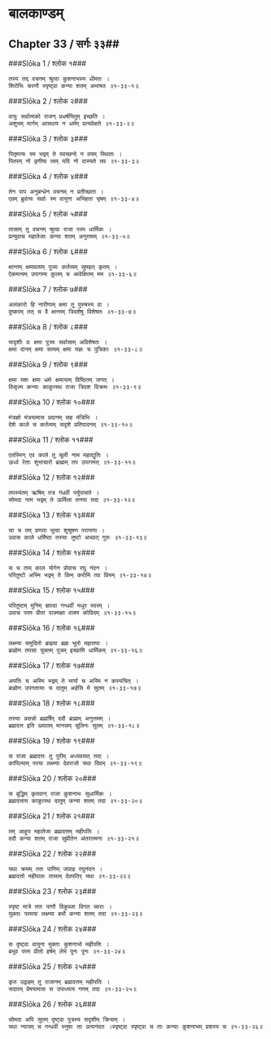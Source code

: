 बालकाण्डम्
===============================


## Chapter 33  / सर्गः ३३##


###Slōka 1 / श्लोक १###


    तस्य तद् वचनम् श्रुत्वा कुशनाभस्य धीमतः ।
    शिरोभिः चरणौ स्पृष्ट्वा कन्या शतम् अभाषत ॥१-३३-१॥


###Slōka 2 / श्लोक २###


    वायुः सर्वात्मको राजन् प्रधर्षयितुम् इच्छति ।
    अशुभम् मार्गम् आस्थाय न धर्मम् प्रत्यवेक्षते ॥१-३३-२॥


###Slōka 3 / श्लोक ३###


    पितृमत्यः स्म भद्रम् ते स्वच्छन्दे न वयम् स्थिताः ।
    पितरम् नो वृणीष्व त्वम् यदि नो दास्यते तव ॥१-३३-३॥


###Slōka 4 / श्लोक ४###


    तेन पाप अनुबन्धेन वचनम् न प्रतीच्छता ।
    एवम् ब्रुवंत्यः सर्वाः स्म वायुना अभिहता भृषम् ॥१-३३-४॥


###Slōka 5 / श्लोक ५###


    तासाम् तु वचनम् श्रुत्वा राजा परम धार्मिकः ।
    प्रत्युवाच महातेजाः कन्या शतम् अनुत्तमम् ॥१-३३-५॥


###Slōka 6 / श्लोक ६###


    क्षान्तम् क्षमावताम् पुत्र्यः कर्तव्यम् सुमहत् कृतम् ।
    ऐकमत्यम् उपागम्य कुलम् च आवेक्षितम् मम ॥१-३३-६॥


###Slōka 7 / श्लोक ७###


    अलंकारो हि नारीणाम् क्षमा तु पुरुषस्य वा ।
    दुष्करम् तत् च वै क्षान्तम् त्रिदशेषु विशेषतः ॥१-३३-७॥


###Slōka 8 / श्लोक ८###


    यादृशीः वः क्षमा पुत्र्यः सर्वासाम् अविशेषतः ।
    क्षमा दानम् क्षमा सत्यम् क्षमा यज्ञः च पुत्रिकाः ॥१-३३-८॥


###Slōka 9 / श्लोक ९###


    क्षमा यशः क्षमा धर्मः क्षमायाम् विष्ठितम् जगत् ।
    विसृज्य कन्याः काकुत्स्थ राजा त्रिदश विक्रमः ॥१-३३-९॥


###Slōka 10 / श्लोक १०###


    मंत्रज्ञो मंत्रयामास प्रदानम् सह मंत्रिभिः ।
    देशे काले च कर्तव्यम् सदृशे प्रतिपादनम् ॥१-३३-१०॥


###Slōka 11 / श्लोक ११###


    एतस्मिन् एव काले तु चूली नाम महाद्युतिः ।
    ऊर्ध्व रेताः शुभाचारो ब्राह्मम् तप उपागमत् ॥१-३३-११॥


###Slōka 12 / श्लोक १२###


    तपस्यंतम् ऋषिम् तत्र गंधर्वी पर्युपासते ।
    सोमदा नाम भद्रम् ते ऊर्मिला तनया तदा ॥१-३३-१२॥


###Slōka 13 / श्लोक १३###


    सा च तम् प्रणता भूत्वा शुश्रूषण परायणा ।
    उवास काले धर्मिष्ठा तस्याः तुष्टो अभवत् गुरुः ॥१-३३-१३॥


###Slōka 14 / श्लोक १४###


    स च ताम् काल योगेन प्रोवाच रघु नंदन ।
    परितुष्टो अस्मि भद्रम् ते किम् करोमि तव प्रियम् ॥१-३३-१४॥


###Slōka 15 / श्लोक १५###


    परितुष्टम् मुनिम् ज्ञात्वा गन्धर्वी मधुर स्वरम् ।
    उवाच परम प्रीता वाक्यज्ञा वाक्य कोविदम् ॥१-३३-१५॥


###Slōka 16 / श्लोक १६###


    लक्ष्म्या समुदितो ब्राह्म्या ब्रह्म भूतो महातपाः ।
    ब्राह्मेण तपसा युक्तम् पुत्रम् इच्छामि धार्मिकम् ॥१-३३-१६॥


###Slōka 17 / श्लोक १७###


    अपतिः च अस्मि भद्रम् ते भार्या च अस्मि न कस्यचित् ।
    ब्राह्मेण उपगतायाः च दातुम् अर्हसि मे सुतम् ॥१-३३-१७॥


###Slōka 18 / श्लोक १८###


    तस्याः प्रसन्नो ब्रह्मर्षिर् ददौ ब्राह्मम् अनुत्तमम् ।
    ब्रह्मदत्त इति ख्यातम् मानसम् चूलिनः सुतम् ॥१-३३-१८॥


###Slōka 19 / श्लोक १९###


    स राजा ब्रह्मदत्तः तु पुरीम् अध्यवसत् तदा ।
    कांपिल्याम् परया लक्ष्म्या देवराजो यथा दिवम् ॥१-३३-१९॥


###Slōka 20 / श्लोक २०###


    स बुद्धिम् कृतवान् राजा कुशनाभः सुधार्मिकः ।
    ब्रह्मदत्ताय काकुत्स्थ दातुम् कन्या शतम् तदा ॥१-३३-२०॥


###Slōka 21 / श्लोक २१###


    तम् आहूय महातेजा ब्रह्मदत्तम् महीपतिः ।
    ददौ कन्या शतम् राजा सुप्रीतेन अंतरात्मना ॥१-३३-२१॥


###Slōka 22 / श्लोक २२###


    यथा क्रमम् ततः पाणिम् जग्राह रघुनंदन ।
    ब्रह्मदत्तो महीपालः तासाम् देवपतिर् यथा ॥१-३३-२२॥


###Slōka 23 / श्लोक २३###


    स्पृष्ट मात्रे ततः पाणौ विकुब्जा विगत ज्वराः ।
    युक्ताः परमया लक्ष्म्या बभौ कन्या शतम् तदा ॥१-३३-२३॥


###Slōka 24 / श्लोक २४###


    स दृष्ट्वा वायुना मुक्ताः कुशनाभो महीपतिः ।
    बभूव परम प्रीतो हर्षम् लेभे पुनः पुनः ॥१-३३-२४॥


###Slōka 25 / श्लोक २५###


    कृत उद्वाहम् तु राजानम् ब्रह्मदत्तम् महीपतिः ।
    सदारम् प्रेषयामास स उपाध्याय गणम् तदा ॥१-३३-२५॥


###Slōka 26 / श्लोक २६###


    सोमदा अपि सुतम् दृष्ट्वा पुत्रस्य सदृशीम् क्रियाम् ।
    यथा न्यायम् च गन्धर्वी स्नुषाः ताः प्रत्यनंदत ।स्पृष्ट्वा स्पृष्ट्वा च ताः कन्याः कुशनाभम् प्रशस्य च ॥१-३३-२६॥


